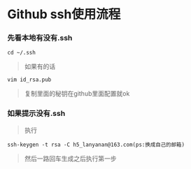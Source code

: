 # Github ssh使用流程

### 先看本地有没有.ssh
	cd ~/.ssh

> 如果有的话

	vim id_rsa.pub

> 复制里面的秘钥在github里面配置就ok

### 如果提示没有.ssh
> 执行

   	ssh-keygen -t rsa -C h5_lanyanan@163.com(ps:换成自己的邮箱)

> 然后一路回车生成之后执行第一步

